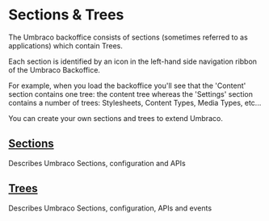 # Sections & Trees

The Umbraco backoffice consists of sections (sometimes referred to as applications) which contain Trees. 

Each section is identified by an icon in the left-hand side navigation ribbon of the Umbraco Backoffice.

For example, when you load the backoffice you'll see that the 'Content' section contains one tree: the content tree whereas the 'Settings' section contains a number of trees: Stylesheets, Content Types, Media Types, etc...

You can create your own sections and trees to extend Umbraco.

## [Sections](sections.md)

Describes Umbraco Sections, configuration and APIs

## [Trees](trees.md)

Describes Umbraco Sections, configuration, APIs and events
